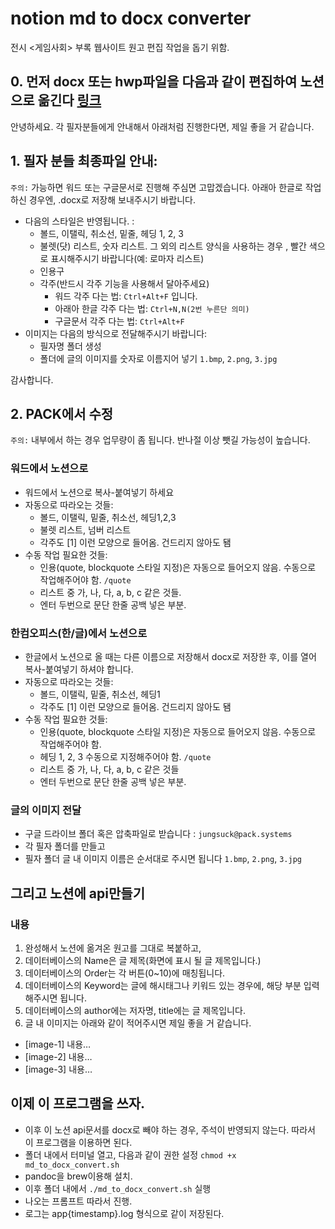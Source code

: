 # notion md to docx converter
전시 <게임사회> 부록 웹사이트 원고 편집 작업을 돕기 위함. 

## 0. 먼저 docx 또는 hwp파일을 다음과 같이 편집하여 노션으로 옮긴다 [링크](https://www.notion.so/eb483e459da24fd6aee680a36de6e3bc?pvs=4)

안녕하세요. 각 필자분들에게 안내해서 아래처럼 진행한다면, 제일 좋을 거 같습니다.

## 1. 필자 분들 최종파일 안내:

`주의:` 가능하면 워드 또는 구글문서로 진행해 주심면 고맙겠습니다. 아래아 한글로 작업하신 경우엔, .docx로 저장해 보내주시기 바랍니다.

- 다음의 스타일은 반영됩니다. :
  - 볼드, 이탤릭, 취소선, 밑줄, 헤딩 1, 2, 3
  - 불렛(닷) 리스트, 숫자 리스트. 그 외의 리스트 양식을 사용하는 경우 , 빨간 색으로 표시해주시기 바랍니다(예: 로마자 리스트)
  - 인용구
  - 각주(반드시 각주 기능을 사용해서 달아주세요)
    - 워드 각주 다는 법: `Ctrl+Alt+F` 입니다.
    - 아래아 한글 각주 다는 법: `Ctrl+N,N(2번 누른단 의미)`
    - 구글문서 각주 다는 법: `Ctrl+Alt+F`
- 이미지는 다음의 방식으로 전달해주시기 바랍니다:
  - 필자명 폴더 생성
  - 폴더에 글의 이미지를 숫자로 이름지어 넣기 `1.bmp`, `2.png`, `3.jpg`

감사합니다.

## 2. PACK에서 수정

`주의:` 내부에서 하는 경우 업무량이 좀 됩니다. 반나절 이상 뺏길 가능성이 높습니다.

### 워드에서 노션으로

- 워드에서 노션으로 복사-붙여넣기 하세요
- 자동으로 따라오는 것들:
  - 볼드, 이탤릭, 밑줄, 취소선, 헤딩1,2,3
  - 불렛 리스트, 넘버 리스트
  - 각주도 [1] 이런 모양으로 들어옴. 건드리지 않아도 됌
- 수동 작업 필요한 것들:
  - 인용(quote, blockquote 스타일 지정)은 자동으로 들어오지 않음. 수동으로 작업해주어야 함. `/quote`
  - 리스트 중 가, 나, 다, a, b, c 같은 것들.
  - 엔터 두번으로 문단 한줄 공백 넣은 부분.

### 한컴오피스(한/글)에서 노션으로

- 한글에서 노션으로 올 때는 다른 이름으로 저장해서 docx로 저장한 후, 이를 열어 복사-붙여넣기 하셔야 합니다.
- 자동으로 따라오는 것들:
  - 볼드, 이탤릭, 밑줄, 취소선, 헤딩1
  - 각주도 [1] 이런 모양으로 들어옴. 건드리지 않아도 됌
- 수동 작업 필요한 것들:
  - 인용(quote, blockquote 스타일 지정)은 자동으로 들어오지 않음. 수동으로 작업해주어야 함.
  - 헤딩 1, 2, 3 수동으로 지정해주어야 함. `/quote`
  - 리스트 중 가, 나, 다, a, b, c 같은 것들
  - 엔터 두번으로 문단 한줄 공백 넣은 부분.

### 글의 이미지 전달

- 구글 드라이브 폴더 혹은 압축파일로 받습니다 : `jungsuck@pack.systems`
- 각 필자 폴더를 만들고
- 필자 폴더 글 내 이미지 이름은 순서대로 주시면 됩니다 `1.bmp`, `2.png`, `3.jpg`

## 그리고 노션에 api만들기

### 내용

1. 완성해서 노션에 옮겨온 원고를 그대로 복붙하고,
2. 데이터베이스의 Name은 글 제목(화면에 표시 될 글 제목입니다.)
3. 데이터베이스의 Order는 각 버튼(0~10)에 매칭됩니다.
4. 데이터베이스의 Keyword는 글에 해시태그나 키워드 있는 경우에, 해당 부분 입력해주시면 됩니다.
5. 데이터베이스의 author에는 저자명, title에는 글 제목입니다.
6. 글 내 이미지는 아래와 같이 적어주시면 제일 좋을 거 같습니다.

- [image-1] 내용…
- [image-2] 내용…
- [image-3] 내용…

## 이제 이 프로그램을 쓰자.

- 이후 이 노션 api문서를 docx로 빼야 하는 경우, 주석이 반영되지 않는다. 따라서 이 프로그램을 이용하면 된다.
- 폴더 내에서 터미널 열고, 다음과 같이 권한 설정 `chmod +x md_to_docx_convert.sh`
- pandoc을 brew이용해 설치.
- 이후 폴더 내에서 `./md_to_docx_convert.sh` 실행
- 나오는 프롬프트 따라서 진행.
- 로그는 app{timestamp}.log 형식으로 같이 저장된다.
